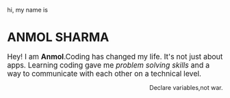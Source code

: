 hi, my name is 
<h1>ANMOL SHARMA</H1>
<p><big>
Hey! I am <strong> Anmol</strong>.Coding has changed my life. It's not just about apps. Learning coding gave me <i>problem solving skills</i>
and a way to communicate with each other on a technical level.</big></p>
<p align="right"> Declare variables,not war.</p>
